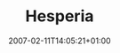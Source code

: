 ---
type: "project"
title: "Hesperia"
date: 2007-02-11T14:05:21+01:00
description: "Homeland Security: tecnologías para la seguridad integral en
espacios públicos e infraestructuras."
icon: "hesperia/images/hesperia-logo.png"

redirect: https://www.indracompany.com/es/noticia/proyecto-hesperia-liderado-indra-desarrolla-tecnologia-punta-seguridad-infraestructuras
---